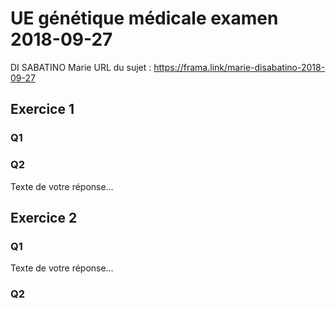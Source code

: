 # UE génétique médicale examen 2018-09-27
DI SABATINO Marie
URL du sujet : https://frama.link/marie-disabatino-2018-09-27
## Exercice 1
### Q1

### Q2
Texte de votre réponse…
## Exercice 2
### Q1
Texte de votre réponse…
### Q2
